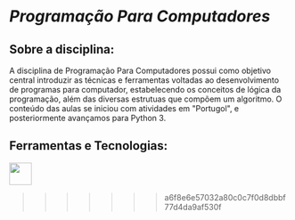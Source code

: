 # *Programação Para Computadores*
## Sobre a disciplina:

A disciplina de Programação Para Computadores possui como objetivo central introduzir as técnicas e ferramentas voltadas ao desenvolvimento de programas para computador, estabelecendo os conceitos de lógica da programação, além das diversas estrutuas que compõem um algoritmo. O conteúdo das aulas se iniciou com atividades em "Portugol", e posteriormente avançamos para Python 3.

## Ferramentas e Tecnologias:
<img src="https://cdn.jsdelivr.net/gh/devicons/devicon@latest/icons/python/python-original-wordmark.svg" width="40" height="40" />
          
>>>>>>> a6f8e6e57032a80c0c7f0d8dbbf77d4da9af530f
